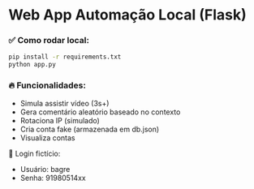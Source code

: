 
# Web App Automação Local (Flask)

### ✅ Como rodar local:
```bash
pip install -r requirements.txt
python app.py
```

### 🔥 Funcionalidades:
- Simula assistir vídeo (3s+)
- Gera comentário aleatório baseado no contexto
- Rotaciona IP (simulado)
- Cria conta fake (armazenada em db.json)
- Visualiza contas

🔐 Login fictício:
- Usuário: bagre
- Senha: 91980514xx
